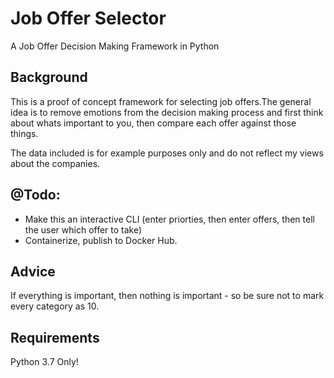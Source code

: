 # Job Offer Selector
A Job Offer Decision Making Framework in Python

## Background
This is a proof of concept framework for selecting job offers.The general idea is to remove 
emotions from the decision making process and first think about whats important to you, then
compare each offer against those things.

The data included is for example purposes only and do not reflect my views about the companies.

## @Todo:
- Make this an interactive CLI (enter priorties, then enter offers, then tell the user which offer to take)
- Containerize, publish to Docker Hub.

## Advice
If everything is important, then nothing is important - so be sure not to mark every category as 10.

## Requirements
Python 3.7 Only!
